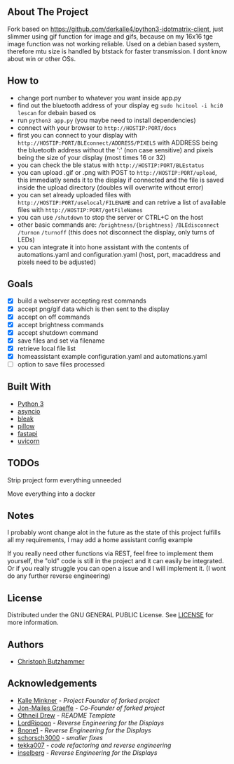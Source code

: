 <br/>

## About The Project

Fork based on https://github.com/derkalle4/python3-idotmatrix-client, just slimmer using gif function for image and gifs, because on my 16x16 tge image function was not working reliable. Used on a debian based system, therefore mtu size is handled by btstack for faster transmission. I dont know about win or other OSs.

## How to
  * change port number to whatever you want inside app.py
  * find out the bluetooth address of your display eg `sudo hcitool -i hci0 lescan` for debain based os
  * run `python3 app.py` (you maybe need to install dependencies)
  * connect with your browser to `http://HOSTIP:PORT/docs`
  * first you can connect to your display with `http://HOSTIP:PORT/BLEconnect/ADDRESS/PIXELS` with ADDRESS being the bluetooth address without the ':' (non case sensitive) and pixels being the size of your display (most times 16 or 32)
  * you can check the ble status with `http://HOSTIP:PORT/BLEstatus`
  * you can upload .gif or .png with POST to `http://HOSTIP:PORT/upload`, this immediatly sends it to the display if connected and the file is saved inside the upload directory (doubles will overwrite without error)
  * you can set already uploaded files with `http://HOSTIP:PORT/uselocal/FILENAME` and can retrive a list of available files with `http://HOSTIP:PORT/getFileNames`
  * you can use `/shutdown` to stop the server or CTRL+C on the host
  * other basic commands are:
   `/brightness/{brightness}` 
   `/BLEdisconnect`
   `/turnon`
   `/turnoff` (this does not disconnect the display, only turns of LEDs)
  * you can integrate it into hone assistant with the contents of automations.yaml and configuration.yaml (host, port, macaddress and pixels need to be adjusted)


## Goals
- [x] build a webserver accepting rest commands 
- [x] accept png/gif data which is then sent to the display
- [x] accept on off commands 
- [x] accept brightness commands
- [x] accept shutdown command
- [x] save files and set via filename
- [x] retrieve local file list
- [x] homeassistant example configuration.yaml and automations.yaml
- [ ] option to save files processed

## Built With

* [Python 3](https://www.python.org/downloads/)
* [asyncio](https://docs.python.org/3/library/asyncio.html)
* [bleak](https://github.com/hbldh/bleak)
* [pillow](https://python-pillow.org)
* [fastapi](https://fastapi.tiangolo.com/)
* [uvicorn](https://www.uvicorn.org/)

## TODOs

Strip project form everything unneeded

Move everything into a docker

## Notes 

I probably wont change alot in the future as the state of this project fulfills all my requirements, I may add a home assistant config example

If you really need other functions via REST, feel free to implement them yourself, the "old" code is still in the project and it can easily be integrated. Or if you really struggle you can open a issue and I will implement it. (I wont do any further reverse engineering)

## License

Distributed under the GNU GENERAL PUBLIC License. See [LICENSE](https://github.com/derkalle4/python3-idotmatrix-client/blob/main/LICENSE) for more information.

## Authors

* [Christoph Butzhammer](https://github.com/butz6617)

## Acknowledgements

* [Kalle Minkner](https://github.com/derkalle4) - *Project Founder of forked project*
* [Jon-Mailes Graeffe](https://github.com/jmgraeffe) - *Co-Founder of forked project*
* [Othneil Drew](https://github.com/othneildrew/Best-README-Template) - *README Template*
* [LordRippon](https://github.com/LordRippon) - *Reverse Engineering for the Displays*
* [8none1](https://github.com/8none1) - *Reverse Engineering for the Displays*
* [schorsch3000](https://github.com/schorsch3000) - *smaller fixes*
* [tekka007](https://github.com/tekka007) - *code refactoring and reverse engineering*
* [inselberg](https://github.com/inselberg) - *Reverse Engineering for the Displays*
